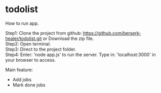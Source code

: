# todolist

How to run app.

Step1: Clone the project from github: https://github.com/berserk-healer/todolist.git or Download the zip file.  
Step2: Open terminal.  
Step3: Direct to the project folder.  
Step4: Enter: 'node app.js' to run the server. Type in: 'localhost:3000' in your browser to access.  


Main feature:  
+ Add jobs  
+ Mark done jobs  
